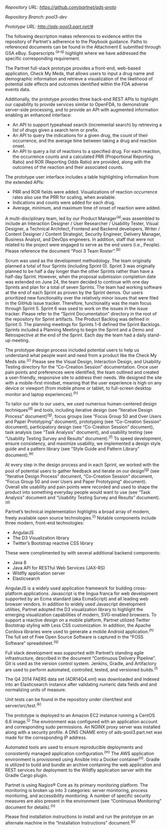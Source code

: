 *Repository URL: https://github.com/partnet/ads-proto*

*Repository Branch: pool3-dev*

*Prototype URL: http://ads-pool3.part.net/#*

The following description makes references to evidence within the repository of Partnet's adherence
to the Playbook guidance. Paths to referenced documents can be found in the Attachment E submitted
through GSA eBuy. Superscripts <sup>(a-q)</sup> highlight where we have addressed the specific
corresponding requirement. 

The Partnet full-stack prototype provides a front-end, web-based application, Check My Meds, that
allows users to input a drug name and demographic information and retrieve a visualization of the
likelihood of potential side effects and outcomes identified within the FDA adverse events data.

Additionally, the prototype provides three back-end REST APIs to highlight our capability to
provide services similar to OpenFDA, to demonstrate server-side processing, and to provide an API
with augmented information enabling an enhanced interface:

* An API to support typeahead search (incremental search) by retrieving a list of drugs given a
  search term or prefix.
* An API to query the indications for a given drug, the count of their occurrence, and the average
  time between taking a drug and reaction onset.
* An API to query a list of reactions to a specified drug. For each reaction, the occurrence counts
  and a calculated PRR (Proportional Reporting Ratio) and ROR (Reporting Odds Ratio) are provided,
  along with the outcomes of the reaction and their associated counts.

The prototype user interface includes a table highlighting information from the extended APIs: 

* PRR and ROR fields were added. Visualizations of reaction occurrence rates also use the PRR for
  scaling, when available.
* Indications and counts were added for each drug.
* Average, minimum, and maximum time of onset of reaction were added.

A multi-disciplinary team, led by our Product Manager<sup>(a)</sup>,was assembled to include an
Interaction Designer / User Researcher / Usability Tester, Visual Designer, a Technical Architect,
Frontend and Backend developers, Writer / Content Designer / Content Strategist, Security Engineer,
Delivery Manager, Business Analyst, and DevOps engineers.  In addition, staff that were not related
to the project were engaged to serve as the end users (i.e., People). Please reference the document
“Pool 3 Team Roster”.<sup>(b)</sup>

Scrum was used as the development methodology. The team originally planned a total of four Sprints
(including Sprint 0). Sprint 3 was originally planned to be half a day longer than the other
Sprints rather than have a half-day Sprint. However, when the proposal submission completion date
was extended on June 24, the team decided to continue with one day Sprints and plan for a total of
seven Sprints. The team had working software at the end of each Sprint as proven by the Sprint
demos. Our users prioritized new functionality over the relatively minor issues that were filed
in the GitHub issue tracker. Therefore, functionality was the main focus through Sprint 5.
Sprint 6 was used to work on the issues in the issue tracker. Please refer to the “Sprint
Documentation” directory in the root of the repository for Sprint artifacts. The Product Backlog
was defined in Sprint 0. The planning meetings for Sprints 1-6 defined the Sprint Backlogs. Sprints
included a Planning Meeting to begin the Sprint and a Demo and Retrospective at the end of the
Sprint. Each day the team had a daily stand-up meeting.

The prototype design process included potential users to help us understand what people want and
need from a product like the Check My Meds site.<sup>(c)</sup> Please see the Visual Design,
Interaction Design, and Usability Testing directory for the “Co-Creation Session” documentation.
Once user pain points and preferences were identified, the team outlined and created a
user-friendly, responsive site to address their needs. We designed the site with a mobile-first
mindset, meaning that the user experience is high on any device or viewport (from mobile phone or
tablet, to full-screen desktop monitor and laptop experiences).<sup>(h)</sup>

To tailor our site to our users, we used numerous human-centered design techniques<sup>(d)</sup>
and tools, including iterative design (see “Iterative Design Process” document)<sup>(g)</sup>,
focus groups (see “Focus Group 50 and Over Users and Paper Prototyping” document), prototyping (see
“Co-Creation Session” document), participatory design (see “Co-Creation Session” document),
task analysis (see “Task Analysis” document), and usability testing (see “Usability Testing
Survey and Results” document).<sup>(f)</sup> To speed development, ensure consistency, and
maximize usability, we implemented a design style guide and a pattern library (see “Style Guide
and Pattern Library” document).<sup>(e)</sup>

At every step in the design process and in each Sprint, we worked with the pool of potential
users to gather feedback and iterate on our design<sup>(g)</sup> (see “Iterative Design Process” document,
“Co-Creation Session” document, “Focus Group 50 and over Users and Paper Prototyping” document).
Overall site usability and pain points were recorded and used to shape the product into something
everyday people would want to use (see “Task Analysis” document and “Usability Testing Survey and
Results” document).<sup>(d)</sup>

Partnet’s technical implementation highlights a broad array of modern, freely available open source
technologies.<sup>(i)</sup> Notable components include three modern, front-end technologies:

- AngularJS
- The D3 Visualization library
- Twitter’s Bootstrap reactive CSS library

These were complimented by with several additional backend components:

- Java 8
- Java API for RESTful Web Services (JAX-RS)
- Wildfly application server
- Elasticsearch

AngularJS is a widely used application framework for building cross-platform applications.
Javascript is the lingua franca for web development supported by an Ecma standard
(aka EcmaScript) and all leading web browser vendors. In addition to widely used Javascript
development utilities, Partnet adopted the D3 visualization library to highlight the emerging
visualization capabilities of modern, SVG-enabled browsers. To support a reactive design on a
mobile platform, Partnet utilized Twitter Bootstrap styling with Less CSS customization. In
addition, the Apache Cordova libraries were used to generate a mobile Android
application.<sup>(h)</sup> The full set of Free Open Source Software is captured in the
“FOSS Software” spreadsheet.<sup>(q)</sup>

Full stack development was supported with Partnet’s standing agile infrastructure, described in the
document “Continuous Delivery Pipeline”. Git is used as the version control system. Jenkins,
Gradle, and Artifactory are used to perform automated, controlled, tested, and versioned
builds.<sup>(l)</sup> 

The Q4 2014 FAERS data set (ADR14Q4.xml) was downloaded and indexed into an Elasticsearch instance
after validating numeric data fields and and normalizing units of measure.

Unit tests can be found in the repository under client/test and server/src/test.<sup>(k)</sup>

The prototype is deployed to an Amazon EC2 instance running a CentOS 6.6 image.<sup>(j)</sup>
The environment was configured with an application account and corresponding sudo permissions.
An NGINX proxy server was installed along with a security profile. A DNS CNAME entry of
ads-pool3.part.net was made for the corresponding IP address.

Automated tools are used to ensure reproducible deployments and consistently managed application
configuration.<sup>(m)</sup> The AWS application environment is provisioned using Ansible into a
Docker container<sup>(o)</sup>. Gradle is utilized to build and bundle an archive containing the
web application and REST services for deployment to the Wildfly application server with the
Gradle Cargo plugin. 

Partnet is using Nagios® Core as its primary monitoring platform. The monitoring is broken up into
3 categories: server monitoring, process monitoring, and accessibility monitoring. A number of
specific security measures are also present in the environment (see “Continuous Monitoring”
document for details).<sup>(n)</sup>

Please find installation instructions to install and run the prototype on an alternate machine in
the “Installation Instructions” document.<sup>(p)</sup>
